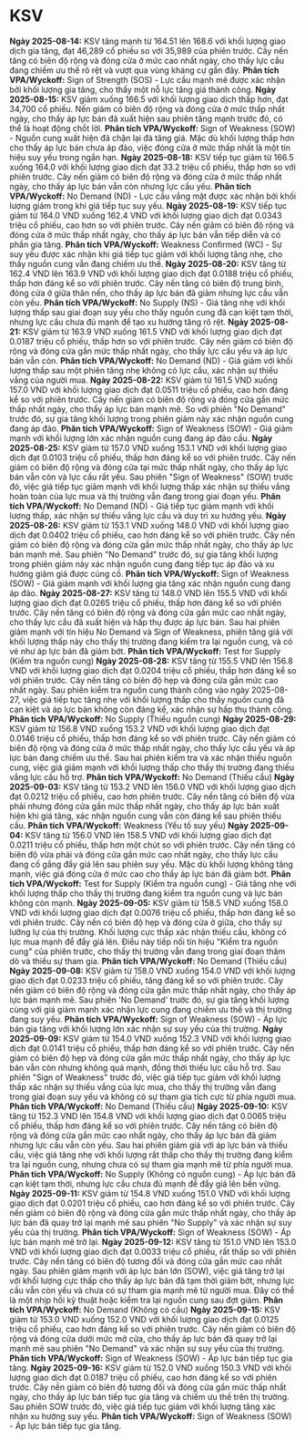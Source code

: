 # KSV

**Ngày 2025-08-14:** KSV tăng mạnh từ 164.51 lên 168.6 với khối lượng giao dịch gia tăng, đạt 46,289 cổ phiếu so với 35,989 của phiên trước. Cây nến tăng có biên độ rộng và đóng cửa ở mức cao nhất ngày, cho thấy lực cầu đang chiếm ưu thế rõ rệt và vượt qua vùng kháng cự gần đây. **Phân tích VPA/Wyckoff:** Sign of Strength (SOS) - Lực cầu mạnh mẽ được xác nhận bởi khối lượng gia tăng, cho thấy một nỗ lực tăng giá thành công.
**Ngày 2025-08-15:** KSV giảm xuống 166.5 với khối lượng giao dịch thấp hơn, đạt 34,700 cổ phiếu. Nến giảm có biên độ rộng và đóng cửa ở mức thấp nhất ngày, cho thấy áp lực bán đã xuất hiện sau phiên tăng mạnh trước đó, có thể là hoạt động chốt lời. **Phân tích VPA/Wyckoff:** Sign of Weakness (SOW) - Nguồn cung xuất hiện đã chặn lại đà tăng giá. Mặc dù khối lượng thấp hơn cho thấy áp lực bán chưa áp đảo, việc đóng cửa ở mức thấp nhất là một tín hiệu suy yếu trong ngắn hạn.
**Ngày 2025-08-18:** KSV tiếp tục giảm từ 166.5 xuống 164.0 với khối lượng giao dịch đạt 33.2 triệu cổ phiếu, thấp hơn so với phiên trước. Cây nến giảm có biên độ rộng và đóng cửa ở mức thấp nhất ngày, cho thấy áp lực bán vẫn còn nhưng lực cầu yếu. **Phân tích VPA/Wyckoff:** No Demand (ND) - Lực cầu vắng mặt được xác nhận bởi khối lượng giảm trong khi giá tiếp tục suy yếu.
**Ngày 2025-08-19:** KSV tiếp tục giảm từ 164.0 VND xuống 162.4 VND với khối lượng giao dịch đạt 0.0343 triệu cổ phiếu, cao hơn so với phiên trước. Cây nến giảm có biên độ rộng và đóng cửa ở mức thấp nhất ngày, cho thấy áp lực bán vẫn tiếp diễn và có phần gia tăng. **Phân tích VPA/Wyckoff:** Weakness Confirmed (WC) - Sự suy yếu được xác nhận khi giá tiếp tục giảm với khối lượng tăng nhẹ, cho thấy nguồn cung vẫn đang chiếm ưu thế.
**Ngày 2025-08-20:** KSV tăng từ 162.4 VND lên 163.9 VND với khối lượng giao dịch đạt 0.0188 triệu cổ phiếu, thấp hơn đáng kể so với phiên trước. Cây nến tăng có biên độ trung bình, đóng cửa ở giữa thân nến, cho thấy áp lực bán đã giảm nhưng lực cầu vẫn còn yếu. **Phân tích VPA/Wyckoff:** No Supply (NS) - Giá tăng nhẹ với khối lượng thấp sau giai đoạn suy yếu cho thấy nguồn cung đã cạn kiệt tạm thời, nhưng lực cầu chưa đủ mạnh để tạo xu hướng tăng rõ rệt.
**Ngày 2025-08-21:** KSV giảm từ 163.9 VND xuống 161.5 VND với khối lượng giao dịch đạt 0.0187 triệu cổ phiếu, thấp hơn so với phiên trước. Cây nến giảm có biên độ rộng và đóng cửa gần mức thấp nhất ngày, cho thấy lực cầu yếu và áp lực bán vẫn còn. **Phân tích VPA/Wyckoff:** No Demand (ND) - Giá giảm với khối lượng thấp sau một phiên tăng nhẹ không có lực cầu, xác nhận sự thiếu vắng của người mua.
**Ngày 2025-08-22:** KSV giảm từ 161.5 VND xuống 157.0 VND với khối lượng giao dịch đạt 0.0511 triệu cổ phiếu, cao hơn đáng kể so với phiên trước. Cây nến giảm có biên độ rộng và đóng cửa gần mức thấp nhất ngày, cho thấy áp lực bán mạnh mẽ. So với phiên "No Demand" trước đó, sự gia tăng khối lượng trong phiên giảm này xác nhận nguồn cung đang áp đảo. **Phân tích VPA/Wyckoff:** Sign of Weakness (SOW) - Giá giảm mạnh với khối lượng lớn xác nhận nguồn cung đang áp đảo cầu.
**Ngày 2025-08-25:** KSV giảm từ 157.0 VND xuống 153.1 VND với khối lượng giao dịch đạt 0.0103 triệu cổ phiếu, thấp hơn đáng kể so với phiên trước. Cây nến giảm có biên độ rộng và đóng cửa tại mức thấp nhất ngày, cho thấy áp lực bán vẫn còn và lực cầu rất yếu. Sau phiên "Sign of Weakness" (SOW) trước đó, việc giá tiếp tục giảm mạnh với khối lượng thấp xác nhận sự thiếu vắng hoàn toàn của lực mua và thị trường vẫn đang trong giai đoạn yếu. **Phân tích VPA/Wyckoff:** No Demand (ND) - Giá tiếp tục giảm mạnh với khối lượng thấp, xác nhận sự thiếu vắng lực cầu và duy trì xu hướng yếu.
**Ngày 2025-08-26:** KSV giảm từ 153.1 VND xuống 148.0 VND với khối lượng giao dịch đạt 0.0402 triệu cổ phiếu, cao hơn đáng kể so với phiên trước. Cây nến giảm có biên độ rộng và đóng cửa gần mức thấp nhất ngày, cho thấy áp lực bán mạnh mẽ. Sau phiên "No Demand" trước đó, sự gia tăng khối lượng trong phiên giảm này xác nhận nguồn cung đang tiếp tục áp đảo và xu hướng giảm giá được củng cố. **Phân tích VPA/Wyckoff:** Sign of Weakness (SOW) - Giá giảm mạnh với khối lượng gia tăng xác nhận nguồn cung đang áp đảo.
**Ngày 2025-08-27:** KSV tăng từ 148.0 VND lên 155.5 VND với khối lượng giao dịch đạt 0.0265 triệu cổ phiếu, thấp hơn đáng kể so với phiên trước. Cây nến tăng có biên độ rộng và đóng cửa gần mức cao nhất ngày, cho thấy lực cầu đã xuất hiện và hấp thụ được áp lực bán. Sau hai phiên giảm mạnh với tín hiệu No Demand và Sign of Weakness, phiên tăng giá với khối lượng thấp này cho thấy thị trường đang kiểm tra lại nguồn cung, và có vẻ như áp lực bán đã giảm bớt. **Phân tích VPA/Wyckoff:** Test for Supply (Kiểm tra nguồn cung)
**Ngày 2025-08-28:** KSV tăng từ 155.5 VND lên 156.8 VND với khối lượng giao dịch đạt 0.0204 triệu cổ phiếu, thấp hơn đáng kể so với phiên trước. Cây nến tăng có biên độ hẹp và đóng cửa gần mức cao nhất ngày. Sau phiên kiểm tra nguồn cung thành công vào ngày 2025-08-27, việc giá tiếp tục tăng nhẹ với khối lượng thấp cho thấy nguồn cung đã cạn kiệt và áp lực bán không còn đáng kể, xác nhận sự hấp thụ thành công. **Phân tích VPA/Wyckoff:** No Supply (Thiếu nguồn cung)
**Ngày 2025-08-29:** KSV giảm từ 156.8 VND xuống 153.2 VND với khối lượng giao dịch đạt 0.0146 triệu cổ phiếu, thấp hơn đáng kể so với phiên trước. Cây nến giảm có biên độ rộng và đóng cửa ở mức thấp nhất ngày, cho thấy lực cầu yếu và áp lực bán đang chiếm ưu thế. Sau hai phiên kiểm tra và xác nhận thiếu nguồn cung, việc giá giảm mạnh với khối lượng thấp cho thấy thị trường đang thiếu vắng lực cầu hỗ trợ. **Phân tích VPA/Wyckoff:** No Demand (Thiếu cầu)
**Ngày 2025-09-03:** KSV tăng từ 153.2 VND lên 156.0 VND với khối lượng giao dịch đạt 0.0212 triệu cổ phiếu, cao hơn phiên trước. Cây nến tăng có biên độ vừa phải nhưng đóng cửa gần mức thấp nhất ngày, cho thấy áp lực bán xuất hiện khi giá tăng, xác nhận nguồn cung vẫn còn đáng kể sau phiên thiếu cầu. **Phân tích VPA/Wyckoff:** Weakness (Yếu tố suy yếu)
**Ngày 2025-09-04:** KSV tăng từ 156.0 VND lên 158.5 VND với khối lượng giao dịch đạt 0.0211 triệu cổ phiếu, thấp hơn một chút so với phiên trước. Cây nến tăng có biên độ vừa phải và đóng cửa gần mức cao nhất ngày, cho thấy lực cầu đang cố gắng đẩy giá lên sau phiên suy yếu. Mặc dù khối lượng không tăng mạnh, việc giá đóng cửa ở mức cao cho thấy áp lực bán đã giảm bớt. **Phân tích VPA/Wyckoff:** Test for Supply (Kiểm tra nguồn cung) - Giá tăng nhẹ với khối lượng thấp cho thấy thị trường đang kiểm tra nguồn cung và lực bán không còn mạnh.
**Ngày 2025-09-05:** KSV giảm từ 158.5 VND xuống 158.0 VND với khối lượng giao dịch đạt 0.0076 triệu cổ phiếu, thấp hơn đáng kể so với phiên trước. Cây nến có biên độ hẹp và đóng cửa ở giữa, cho thấy sự lưỡng lự của thị trường. Khối lượng cực thấp xác nhận thiếu cầu, không có lực mua mạnh để đẩy giá lên. Điều này tiếp nối tín hiệu "Kiểm tra nguồn cung" của phiên trước, cho thấy thị trường vẫn đang trong giai đoạn thăm dò và thiếu sự tham gia. **Phân tích VPA/Wyckoff:** No Demand (Thiếu cầu)
**Ngày 2025-09-08:** KSV giảm từ 158.0 VND xuống 154.0 VND với khối lượng giao dịch đạt 0.0233 triệu cổ phiếu, tăng đáng kể so với phiên trước. Cây nến giảm có biên độ rộng và đóng cửa gần mức thấp nhất ngày, cho thấy áp lực bán mạnh mẽ. Sau phiên 'No Demand' trước đó, sự gia tăng khối lượng cùng với giá giảm mạnh xác nhận lực cung đang chiếm ưu thế và thị trường đang suy yếu. **Phân tích VPA/Wyckoff:** Sign of Weakness (SOW) - Áp lực bán gia tăng với khối lượng lớn xác nhận sự suy yếu của thị trường.
**Ngày 2025-09-09:** KSV giảm từ 154.0 VND xuống 152.3 VND với khối lượng giao dịch đạt 0.0141 triệu cổ phiếu, thấp hơn đáng kể so với phiên trước. Cây nến giảm có biên độ hẹp và đóng cửa gần mức thấp nhất ngày, cho thấy áp lực bán vẫn còn nhưng không quá mạnh, đồng thời thiếu lực cầu hỗ trợ. Sau phiên "Sign of Weakness" trước đó, việc giá tiếp tục giảm với khối lượng thấp xác nhận sự thiếu vắng của lực mua, cho thấy thị trường vẫn đang trong giai đoạn suy yếu và không có sự tham gia tích cực từ phía người mua. **Phân tích VPA/Wyckoff:** No Demand (Thiếu cầu)
**Ngày 2025-09-10:** KSV tăng từ 152.3 VND lên 154.8 VND với khối lượng giao dịch đạt 0.0065 triệu cổ phiếu, thấp hơn đáng kể so với phiên trước. Cây nến tăng có biên độ rộng và đóng cửa gần mức cao nhất ngày, cho thấy áp lực bán đã giảm nhưng lực cầu vẫn còn yếu. Sau hai phiên giảm giá với áp lực bán và thiếu cầu, việc giá tăng nhẹ với khối lượng rất thấp cho thấy thị trường đang kiểm tra lại nguồn cung, nhưng chưa có sự tham gia mạnh mẽ từ phía người mua. **Phân tích VPA/Wyckoff:** No Supply (Không có nguồn cung) - Áp lực bán đã cạn kiệt tạm thời, nhưng lực cầu chưa đủ mạnh để đẩy giá lên bền vững.
**Ngày 2025-09-11:** KSV giảm từ 154.8 VND xuống 151.0 VND với khối lượng giao dịch đạt 0.0201 triệu cổ phiếu, cao hơn đáng kể so với phiên trước. Cây nến giảm có biên độ rộng và đóng cửa gần mức thấp nhất ngày, cho thấy áp lực bán đã quay trở lại mạnh mẽ sau phiên "No Supply" và xác nhận sự suy yếu của thị trường. **Phân tích VPA/Wyckoff:** Sign of Weakness (SOW) - Áp lực bán mạnh mẽ trở lại.
**Ngày 2025-09-12:** KSV tăng từ 151.0 VND lên 153.0 VND với khối lượng giao dịch đạt 0.0033 triệu cổ phiếu, rất thấp so với phiên trước. Cây nến tăng có biên độ tương đối và đóng cửa gần mức cao nhất ngày. Sau phiên giảm mạnh với áp lực bán lớn (SOW), việc giá tăng trở lại với khối lượng cực thấp cho thấy áp lực bán đã tạm thời giảm bớt, nhưng lực cầu vẫn còn yếu và chưa có sự tham gia mạnh mẽ từ người mua. Đây có thể là một nhịp hồi kỹ thuật hoặc kiểm tra lại nguồn cung sau đợt giảm. **Phân tích VPA/Wyckoff:** No Demand (Không có cầu)
**Ngày 2025-09-15:** KSV giảm từ 153.0 VND xuống 152.0 VND với khối lượng giao dịch đạt 0.0125 triệu cổ phiếu, cao hơn đáng kể so với phiên trước. Cây nến giảm có biên độ rộng và đóng cửa dưới mức mở cửa, cho thấy áp lực bán đã quay trở lại mạnh mẽ sau phiên "No Demand" và xác nhận sự suy yếu của thị trường. **Phân tích VPA/Wyckoff:** Sign of Weakness (SOW) - Áp lực bán tiếp tục gia tăng.
**Ngày 2025-09-16:** KSV giảm từ 152.0 VND xuống 150.3 VND với khối lượng giao dịch đạt 0.0187 triệu cổ phiếu, cao hơn đáng kể so với phiên trước. Cây nến giảm có biên độ tương đối và đóng cửa gần mức thấp nhất ngày, cho thấy áp lực bán tiếp tục gia tăng và chiếm ưu thế trên thị trường. Sau phiên SOW trước đó, việc giá tiếp tục giảm với khối lượng tăng xác nhận xu hướng suy yếu. **Phân tích VPA/Wyckoff:** Sign of Weakness (SOW) - Áp lực bán tiếp tục gia tăng.
